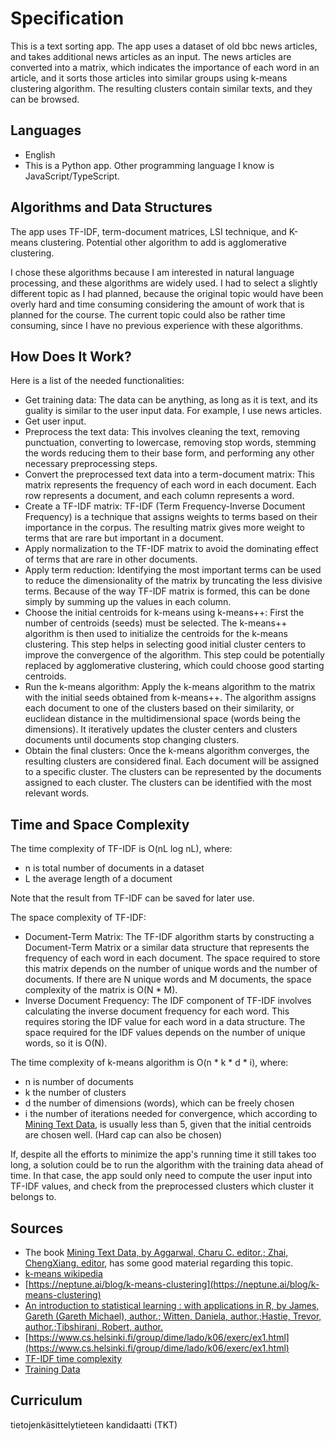 # Specification

This is a text sorting app. The app uses a dataset of old bbc news articles, and takes additional news articles as an input. The news articles are converted into a matrix, which indicates the importance of each word in an article, and it sorts those articles into similar groups using k-means clustering algorithm. The resulting clusters contain similar texts, and they can be browsed.

## Languages

- English
- This is a Python app. Other programming language I know is JavaScript/TypeScript.

## Algorithms and Data Structures

The app uses TF-IDF, term-document matrices, LSI technique, and K-means clustering. Potential other algorithm to add is agglomerative clustering.  

I chose these algorithms because I am interested in natural language processing, and these algorithms are widely used. I had to select a slightly different topic as I had planned, because the original topic would have been overly hard and time consuming considering the amount of work that is planned for the course. The current topic could also be rather time consuming, since I have no previous experience with these algorithms.

## How Does It Work?

Here is a list of the needed functionalities:

- Get training data: The data can be anything, as long as it is text, and its guality is similar to the user input data. For example, I use news articles.
- Get user input.
- Preprocess the text data: This involves cleaning the text, removing punctuation, converting to lowercase, removing stop words, stemming the words reducing them to their base form, and performing any other necessary preprocessing steps.
- Convert the preprocessed text data into a term-document matrix: This matrix represents the frequency of each word in each document. Each row represents a document, and each column represents a word.
- Create a TF-IDF matrix: TF-IDF (Term Frequency-Inverse Document Frequency) is a technique that assigns weights to terms based on their importance in the corpus. The resulting matrix gives more weight to terms that are rare but important in a document.
- Apply normalization to the TF-IDF matrix to avoid the dominating effect of terms that are rare in other documents.
- Apply term reduction: Identifying the most important terms can be used to reduce the dimensionality of the matrix by truncating the less divisive terms. Because of the way TF-IDF matrix is formed, this can be done simply by summing up the values in each column.
- Choose the initial centroids for k-means using k-means++: First the number of centroids (seeds) must be selected. The k-means++ algorithm is then used to initialize the centroids for the k-means clustering. This step helps in selecting good initial cluster centers to improve the convergence of the algorithm. This step could be potentially replaced by agglomerative clustering, which could choose good starting centroids.
- Run the k-means algorithm: Apply the k-means algorithm to the matrix with the initial seeds obtained from k-means++. The algorithm assigns each document to one of the clusters based on their similarity, or euclidean distance in the multidimensional space (words being the dimensions). It iteratively updates the cluster centers and clusters documents until documents stop changing clusters.
- Obtain the final clusters: Once the k-means algorithm converges, the resulting clusters are considered final. Each document will be assigned to a specific cluster. The clusters can be represented by the documents assigned to each cluster. The clusters can be identified with the most relevant words.

## Time and Space Complexity

The time complexity of TF-IDF is O(nL log nL), where:
- n is total number of documents in a dataset
- L the average length of a document

Note that the result from TF-IDF can be saved for later use.

The space complexity of TF-IDF:
- Document-Term Matrix: The TF-IDF algorithm starts by constructing a Document-Term Matrix or a similar data structure that represents the frequency of each word in each document. The space required to store this matrix depends on the number of unique words and the number of documents. If there are N unique words and M documents, the space complexity of the matrix is O(N * M).
- Inverse Document Frequency: The IDF component of TF-IDF involves calculating the inverse document frequency for each word. This requires storing the IDF value for each word in a data structure. The space required for the IDF values depends on the number of unique words, so it is O(N).

The time complexity of k-means algorithm is O(n * k * d * i), where:
- n is number of documents
- k the number of clusters
- d the number of dimensions (words), which can be freely chosen
- i the number of iterations needed for convergence, which according to [Mining Text Data](https://helka.helsinki.fi/permalink/358UOH_INST/q5v72t/alma9933476355706253), is usually less than 5, given that the initial centroids are chosen well. (Hard cap can also be chosen)

If, despite all the efforts to minimize the app's running time it still takes too long, a solution could be to run the algorithm with the training data ahead of time. In that case, the app sould only need to compute the user input into TF-IDF values, and check from the preprocessed clusters which cluster it belongs to.

## Sources

- The book [Mining Text Data, by Aggarwal, Charu C. editor.; Zhai, ChengXiang. editor](https://helka.helsinki.fi/permalink/358UOH_INST/q5v72t/alma9933476355706253), has some good material regarding this topic.
- [k-means wikipedia](https://en.wikipedia.org/wiki/K-means_clustering)
- [https://neptune.ai/blog/k-means-clustering](https://neptune.ai/blog/k-means-clustering)
- [An introduction to statistical learning : with applications in R, by James, Gareth (Gareth Michael), author.; Witten, Daniela, author.;Hastie, Trevor, author.;Tibshirani, Robert, author.](https://helka.helsinki.fi/permalink/358UOH_INST/1rnip4l/alma9934192676106253)
- [https://www.cs.helsinki.fi/group/dime/lado/k06/exerc/ex1.html](https://www.cs.helsinki.fi/group/dime/lado/k06/exerc/ex1.html)
- [TF-IDF time complexity](https://www.ncbi.nlm.nih.gov/pmc/articles/PMC4958984/)
- [Training Data](https://www.kaggle.com/datasets/shivamkushwaha/bbc-full-text-document-classification)

## Curriculum

tietojenkäsittelytieteen kandidaatti (TKT)
